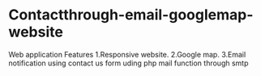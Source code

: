 # Contactthrough-email-googlemap-website
Web application
Features
1.Responsive website.
2.Google map.
3.Email notification using contact us form uding php mail function through smtp

